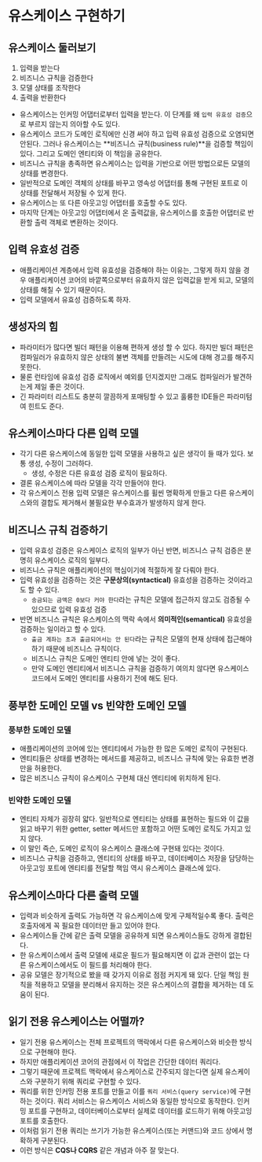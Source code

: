 # 유스케이스 구현하기

## 유스케이스 둘러보기

1. 입력을 받는다
2. 비즈니스 규칙을 검증한다
3. 모델 상태를 조작한다
4. 출력을 반환한다

* 유스케이스는 인커밍 어댑터로부터 입력을 받는다. 이 단계를 왜 `입력 유효성 검증`으로 부르지 않는지 의아할 수도 있다.
* 유스케이스 코드가 도메인 로직에만 신경 써야 하고 입력 유효성 검증으로 오염되면 안된다. 그러나 유스케이스는 **비즈니스 규칙(business rule)**을
 검증할 책임이 있다. 그리고 도메인 엔티티와 이 책임을 공유한다.
* 비즈니스 규칙을 총족하면 유스케이스는 입력을 기반으로 어떤 방법으로든 모델의 상태를 변경한다.
* 일반적으로 도메인 객체의 상태를 바꾸고 영속성 어댑터를 통해 구현된 포트로 이 상태를 전달해서 저장될 수 있게 한다.
* 유스케이스는 또 다른 아웃고잉 어댑터를 호출할 수도 있다.
* 마지막 단계는 아웃고잉 어댑터에서 온 출력값을, 유스케이스를 호출한 어댑터로 반환할 출력 객체로 변환하는 것이다.

## 입력 유효성 검증

* 애플리케이션 계층에서 입력 유효성을 검증해야 하는 이유는, 그렇게 하지 않을 경우 애플리케이션 코어의 바깥쪽으로부터
 유효하지 않은 입력값을 받게 되고, 모델의 상태를 해칠 수 있기 때문이다.
* 입력 모델에서 유효성 검증하도록 하자. 

## 생성자의 힘

* 파라미터가 많다면 빌더 패턴을 이용해 편하게 생성 할 수 있다. 하지만 빌더 패턴은 컴파일러가 유효하지 않은 상태의
 불변 객체를 만들려는 시도에 대해 경고를 해주지 못한다.
* 물론 런타임에 유효성 검증 로직에서 예외를 던지겠지만 그래도 컴파일러가 발견하는게 제일 좋은 것이다.
* 긴 파라미터 리스트도 충분히 깔끔하게 포매팅할 수 있고 훌륭한 IDE들은 파라미텀여 힌트도 준다.

## 유스케이스마다 다른 입력 모델

* 각기 다른 유스케이스에 동일한 입력 모델을 사용하고 싶은 생각이 들 때가 있다. 보통 생성, 수정이 그러하다.
  * 생성, 수정은 다른 유효성 검증 로직이 필요하다.
* 결론 유스케이스에 따라 모델을 각각 만들어야 한다.
* 각 유스케이스 전용 입력 모델은 유스케이스를 휠씬 명확하게 만들고 다른 유스케이스와의 결합도 제거해서 불필요한
 부수효과가 발생하지 않게 한다.

## 비즈니스 규칙 검증하기

* 입력 유효성 검증은 유스케이스 로직의 일부가 아닌 반면, 비즈니스 규칙 검증은 분명히 유스케이스 로직의 일부다.
* 비즈니스 규칙은 애플리케이션의 핵심이기에 적절하게 잘 다뤄야 한다. 
* 입력 유효성을 검증하는 것은 **구문상의(syntactical)** 유효성을 검증하는 것이라고도 할 수 있다.
  * `송금되는 금액은 0보다 커야 한다`라는 규칙은 모델에 접근하지 않고도 검증될 수 있으므로 입력 유효성 검증
* 반면 비즈니스 규칙은 유스케이스의 맥락 속에서 **의미적인(semantical)** 유효성을 검증하는 일이라고 할 수 있다.
  * `출금 계좌는 초과 출금되어서는 안 된다`라는 규칙은 모델의 현재 상태에 접근해야 하기 때문에 비즈니스 규칙이다.
  * 비즈니스 규칙은 도메인 엔티티 안에 넣는 것이 좋다.
  * 만약 도메인 엔티티에서 비즈니스 규칙을 검증하기 여의치 않다면 유스케이스 코드에서 도메인 엔티티를 사용하기 전에 해도 된다.

## 풍부한 도메인 모델 vs 빈약한 도메인 모델

### 풍부한 도메인 모델

* 애플리케이션의 코어에 있는 엔티티에서 가능한 한 많은 도메인 로직이 구현된다.
* 엔티티들은 상태를 변경하는 메서드를 제공하고, 비즈니스 규칙에 맞는 유효한 변경만을 허용한다.
* 많은 비즈니스 규칙이 유스케이스 구현체 대신 엔티티에 위치하게 된다.

### 빈약한 도메인 모델

* 엔티티 자체가 굉장히 얇다. 일반적으로 엔티티는 상태를 표현하는 필드와 이 값을 읽고 바꾸기 위한 getter, setter
 메서드만 포함하고 어떤 도메인 로직도 가지고 있지 않다.
* 이 말인 즉슨, 도메인 로직이 유스케이스 클래스에 구현돼 있다는 것이다.
* 비즈니스 규칙을 검증하고, 엔티티의 상태를 바꾸고, 데이터베이스 저장을 담당하는 아웃고잉 포트에 엔티티를 전달할 책임 역시 유스케이스 클래스에 있다.

## 유스케이스마다 다른 출력 모델

* 입력과 비슷하게 출력도 가능하면 각 유스케이스에 맞게 구체적일수록 좋다. 출력은 호출자에게 꼭 필요한 데이터만 들고 있어야 한다.
* 유스케이스들 간에 같은 출력 모델을 공유하게 되면 유스케이스들도 강하게 결합된다.
* 한 유스케이스에서 출력 모델에 새로운 필드가 필요해지면 이 값과 관련이 없는 다른 유스케이스에서도 이 필드를 처리해야 한다.
* 공유 모델은 장기적으로 봤을 때 갖가지 이유로 점점 커지게 돼 있다. 단일 책임 원칙을 적용하고 모델을 분리해서 유지하는 것은
 유스케이스의 결합을 제거하는 데 도움이 된다.

## 읽기 전용 유스케이스는 어떨까?

* 일기 전용 유스케이스는 전체 프로젝트의 맥락에서 다른 유스케이스와 비슷한 방식으로 구현해야 한다.
* 하지만 애플리케이션 코어의 관점에서 이 작업은 간단한 데이터 쿼리다.
* 그렇기 때문에 프로젝트 맥락에서 유스케이스로 간주되지 않는다면 실제 유스케이스와 구분하기 위해 쿼리로 구현할 수 있다.
* 쿼리를 위한 인커밍 전용 포트를 만들고 이를 `쿼리 서비스(query service)`에 구현하는 것이다.
 쿼리 서비스는 유스케이스 서비스와 동일한 방식으로 동작한다. 인커밍 포트를 구현하고, 데이터베이스로부터 실제로 데이터를 로드하기 위해
 아웃고잉 포트를 호출한다.
* 이처럼 읽기 전용 쿼리는 쓰기가 가능한 유스케이스(또는 커맨드)와 코드 상에서 명확하게 구분된다.
* 이런 방식은 **CQS나 CQRS** 같은 개념과 아주 잘 맞는다.
